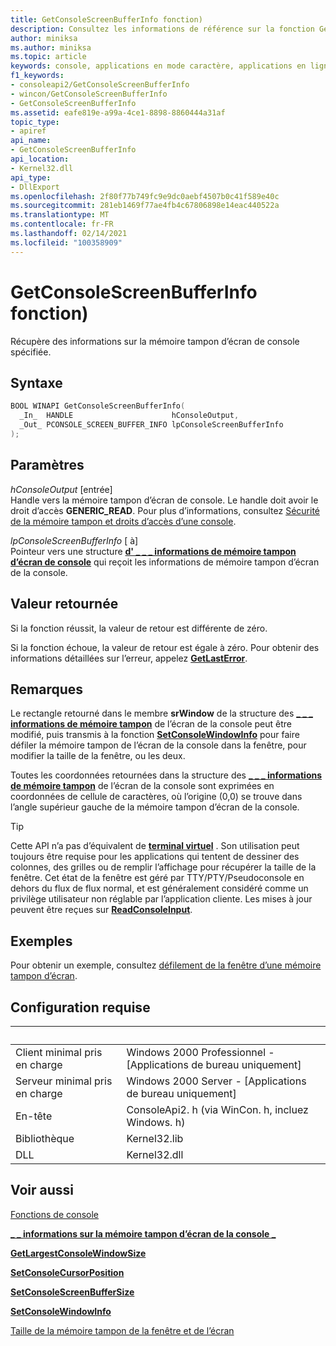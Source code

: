 ```yaml
---
title: GetConsoleScreenBufferInfo fonction)
description: Consultez les informations de référence sur la fonction GetConsoleScreenBufferInfo, qui récupère des informations sur la mémoire tampon d’écran de console spécifiée.
author: miniksa
ms.author: miniksa
ms.topic: article
keywords: console, applications en mode caractère, applications en ligne de commande, applications de terminal, API console
f1_keywords:
- consoleapi2/GetConsoleScreenBufferInfo
- wincon/GetConsoleScreenBufferInfo
- GetConsoleScreenBufferInfo
ms.assetid: eafe819e-a99a-4ce1-8898-8860444a31af
topic_type:
- apiref
api_name:
- GetConsoleScreenBufferInfo
api_location:
- Kernel32.dll
api_type:
- DllExport
ms.openlocfilehash: 2f80f77b749fc9e9dc0aebf4507b0c41f589e40c
ms.sourcegitcommit: 281eb1469f77ae4fb4c67806898e14eac440522a
ms.translationtype: MT
ms.contentlocale: fr-FR
ms.lasthandoff: 02/14/2021
ms.locfileid: "100358909"
---
```

# <a name="getconsolescreenbufferinfo-function"></a>GetConsoleScreenBufferInfo fonction)

Récupère des informations sur la mémoire tampon d’écran de console spécifiée.

## <a name="syntax"></a>Syntaxe

```C
BOOL WINAPI GetConsoleScreenBufferInfo(
  _In_  HANDLE                      hConsoleOutput,
  _Out_ PCONSOLE_SCREEN_BUFFER_INFO lpConsoleScreenBufferInfo
);
```

## <a name="parameters"></a>Paramètres

*hConsoleOutput* \[entrée\]  
Handle vers la mémoire tampon d’écran de console. Le handle doit avoir le droit d’accès **GENERIC\_READ**. Pour plus d’informations, consultez [Sécurité de la mémoire tampon et droits d’accès d’une console](console-buffer-security-and-access-rights.md).

*lpConsoleScreenBufferInfo* \[ à\]  
Pointeur vers une structure [**d' \_ \_ \_ informations de mémoire tampon d’écran de console**](console-screen-buffer-info-str.md) qui reçoit les informations de mémoire tampon d’écran de la console.

## <a name="return-value"></a>Valeur retournée

Si la fonction réussit, la valeur de retour est différente de zéro.

Si la fonction échoue, la valeur de retour est égale à zéro. Pour obtenir des informations détaillées sur l’erreur, appelez [**GetLastError**](/windows/win32/api/errhandlingapi/nf-errhandlingapi-getlasterror).

## <a name="remarks"></a>Remarques

Le rectangle retourné dans le membre **srWindow** de la structure des [**\_ \_ \_ informations de mémoire tampon**](console-screen-buffer-info-str.md) de l’écran de la console peut être modifié, puis transmis à la fonction [**SetConsoleWindowInfo**](setconsolewindowinfo.md) pour faire défiler la mémoire tampon de l’écran de la console dans la fenêtre, pour modifier la taille de la fenêtre, ou les deux.

Toutes les coordonnées retournées dans la structure des [**\_ \_ \_ informations de mémoire tampon**](console-screen-buffer-info-str.md) de l’écran de la console sont exprimées en coordonnées de cellule de caractères, où l’origine (0,0) se trouve dans l’angle supérieur gauche de la mémoire tampon d’écran de la console.

> [!TIP]
> Cette API n’a pas d’équivalent de **[terminal virtuel](console-virtual-terminal-sequences.md)** . Son utilisation peut toujours être requise pour les applications qui tentent de dessiner des colonnes, des grilles ou de remplir l’affichage pour récupérer la taille de la fenêtre. Cet état de la fenêtre est géré par TTY/PTY/Pseudoconsole en dehors du flux de flux normal, et est généralement considéré comme un privilège utilisateur non réglable par l’application cliente. Les mises à jour peuvent être reçues sur [**ReadConsoleInput**](readconsoleinput.md).

## <a name="examples"></a>Exemples

Pour obtenir un exemple, consultez [défilement de la fenêtre d’une mémoire tampon d’écran](scrolling-a-screen-buffer-s-window.md).

## <a name="requirements"></a>Configuration requise

| &nbsp; | &nbsp; |
|-|-|
| Client minimal pris en charge | Windows 2000 Professionnel - \[Applications de bureau uniquement\] |
| Serveur minimal pris en charge | Windows 2000 Server - \[Applications de bureau uniquement\] |
| En-tête | ConsoleApi2. h (via WinCon. h, incluez Windows. h) |
| Bibliothèque | Kernel32.lib |
| DLL | Kernel32.dll |

## <a name="see-also"></a>Voir aussi

[Fonctions de console](console-functions.md)

[**\_ \_ informations sur la mémoire tampon d’écran de la console \_**](console-screen-buffer-info-str.md)

[**GetLargestConsoleWindowSize**](getlargestconsolewindowsize.md)

[**SetConsoleCursorPosition**](setconsolecursorposition.md)

[**SetConsoleScreenBufferSize**](setconsolescreenbuffersize.md)

[**SetConsoleWindowInfo**](setconsolewindowinfo.md)

[Taille de la mémoire tampon de la fenêtre et de l’écran](window-and-screen-buffer-size.md)
